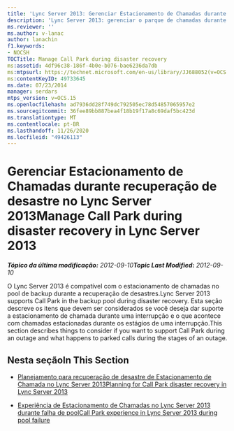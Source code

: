 ```yaml
---
title: 'Lync Server 2013: Gerenciar Estacionamento de Chamadas durante recuperação de desastre'
description: 'Lync Server 2013: gerenciar o parque de chamadas durante a recuperação de desastres.'
ms.reviewer: ''
ms.author: v-lanac
author: lanachin
f1.keywords:
- NOCSH
TOCTitle: Manage Call Park during disaster recovery
ms:assetid: 4df96c38-186f-4b0e-b076-bae6236da7db
ms:mtpsurl: https://technet.microsoft.com/en-us/library/JJ688052(v=OCS.15)
ms:contentKeyID: 49733645
ms.date: 07/23/2014
manager: serdars
mtps_version: v=OCS.15
ms.openlocfilehash: ad7936dd28f749dc792505ec78d54857065957e2
ms.sourcegitcommit: 36fee89bb887bea4f18b19f17a8c69daf5bc423d
ms.translationtype: MT
ms.contentlocale: pt-BR
ms.lasthandoff: 11/26/2020
ms.locfileid: "49426113"
---
```

# <a name="manage-call-park-during-disaster-recovery-in-lync-server-2013"></a><span data-ttu-id="0b355-103">Gerenciar Estacionamento de Chamadas durante recuperação de desastre no Lync Server 2013</span><span class="sxs-lookup"><span data-stu-id="0b355-103">Manage Call Park during disaster recovery in Lync Server 2013</span></span>

<div data-xmlns="http://www.w3.org/1999/xhtml">

<div class="topic" data-xmlns="http://www.w3.org/1999/xhtml" data-msxsl="urn:schemas-microsoft-com:xslt" data-cs="https://msdn.microsoft.com/">

<div data-asp="https://msdn2.microsoft.com/asp">



</div>

<div id="mainSection">

<div id="mainBody"><span data-ttu-id="0b355-104">

<span> </span></span><span class="sxs-lookup"><span data-stu-id="0b355-104">

<span> </span></span></span>

<span data-ttu-id="0b355-105">_**Tópico da última modificação:** 2012-09-10_</span><span class="sxs-lookup"><span data-stu-id="0b355-105">_**Topic Last Modified:** 2012-09-10_</span></span>

<span data-ttu-id="0b355-106">O Lync Server 2013 é compatível com o estacionamento de chamadas no pool de backup durante a recuperação de desastres.</span><span class="sxs-lookup"><span data-stu-id="0b355-106">Lync Server 2013 supports Call Park in the backup pool during disaster recovery.</span></span> <span data-ttu-id="0b355-107">Esta seção descreve os itens que devem ser considerados se você deseja dar suporte a estacionamento de chamada durante uma interrupção e o que acontece com chamadas estacionadas durante os estágios de uma interrupção.</span><span class="sxs-lookup"><span data-stu-id="0b355-107">This section describes things to consider if you want to support Call Park during an outage and what happens to parked calls during the stages of an outage.</span></span>

<div>

## <a name="in-this-section"></a><span data-ttu-id="0b355-108">Nesta seção</span><span class="sxs-lookup"><span data-stu-id="0b355-108">In This Section</span></span>

  - [<span data-ttu-id="0b355-109">Planejamento para recuperação de desastre de Estacionamento de Chamada no Lync Server 2013</span><span class="sxs-lookup"><span data-stu-id="0b355-109">Planning for Call Park disaster recovery in Lync Server 2013</span></span>](lync-server-2013-planning-for-call-park-disaster-recovery.md)

  - [<span data-ttu-id="0b355-110">Experiência de Estacionamento de Chamadas no Lync Server 2013 durante falha de pool</span><span class="sxs-lookup"><span data-stu-id="0b355-110">Call Park experience in Lync Server 2013 during pool failure</span></span>](lync-server-2013-call-park-experience-during-pool-failure.md)

<span data-ttu-id="0b355-111"></div>

</div>

<span> </span>

</div>

</div>

</span><span class="sxs-lookup"><span data-stu-id="0b355-111"></div>

</div>

<span> </span>

</div>

</div>

</span></span></div>

